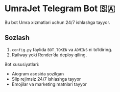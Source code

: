 
# UmraJet Telegram Bot 🇸🇦

Bu bot Umra xizmatlari uchun 24/7 ishlashga tayyor.

## Sozlash
1. `config.py` faylida `BOT_TOKEN` va `ADMINS` ni to‘ldiring.
2. Railway yoki Render’da deploy qiling.

Bot xususiyatlari:
- Aiogram asosida yozilgan
- Slip rejimsiz 24/7 ishlashga tayyor
- Emojilar va marketing matnlari tayyor
